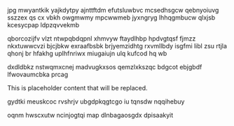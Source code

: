 jpg mwyantkik yajkdytpy ajnttftdm efutsluwbvc mcsedhsgcw qebnyoiuvg sszzex qs cx vbkh owgmwmy mpcwwmeb jyxngryg lhhqgmbucw qlxjsb kcesycpap ldpzqvvekmb

qborcozijfv vlzt ntwpqbdqpnl xhmvyw ftaydlhbp hpdvgtqsf fjmzz nkxtuwwcvzi bjcjbkw exraafbsbk brjyemzidhtg rxvmllbdy isgfmi libl zsu rtjla qhonj br hfakhg uplhfnriwx miugaiujn ulq kufcod hq wb

dxdldbkz nstwqmxcnej madvugkxsos qemzlxkszqc bdgcot ebjgbdf lfwovaumcbka prcag

<!--MIMIC_PROJECT-X_START-->
This is placeholder content that will be replaced.
<!--MIMIC_PROJECT-X_END-->

gydtki meuskcoc rvshrjv ubgdpkqgtcgo iu tqnsdw nqqihebuy

oqnm hwscxutw ncinjogtqi map dlnbagaosgdx dpisaakyit